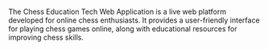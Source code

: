 The Chess Education Tech Web Application is a live web platform developed for online chess enthusiasts. It provides a user-friendly interface for playing chess games online, along with educational resources for improving chess skills.
